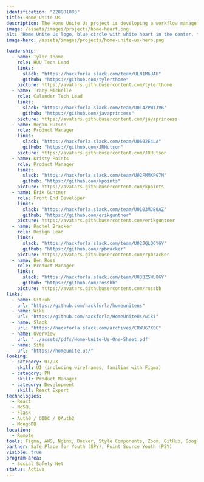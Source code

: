 ```yaml
---
identification: "228981080"
title: Home Unite Us
description: The Home Unite Us project is developing a workflow management tool for community nonprofits to automate and scale their existing Host Home initiatives, prioritizing streamlining of caseworkers' repetitive workloads, reducing institutional bias, and effectively capturing crucial data. <br /><br />Host Home programs are centered around housing young people, 18 - 25 years old. Their approach focuses on low-cost, community-driven intervention by matching a willing host with a guest or group of guests, providing a stable housing environment for youths who are experiencing homelessness and seeking stable housing.
image: /assets/images/projects/home-heart.png
alt: 'Home Unite Us logo, blue circle with white heart in the center, two hands hugging the logo with "Home Unite Us" above the heart.'
image-hero: /assets/images/projects/home-unite-us-hero.png

leadership:
  - name: Tyler Thome
    role: HUU Tech Lead
    links:
      slack: "https://hackforla.slack.com/team/ULN1M6UAH"
      github: "https://github.com/tylerthome"
    picture: https://avatars.githubusercontent.com/tylerthome
  - name: Tracy Michelle
    role: Calender Tech Lead
    links:
      slack: "https://hackforla.slack.com/team/U014ZPWTJV6"
      github: "https://github.com/javaprincess"
    picture: https://avatars.githubusercontent.com/javaprincess
  - name: Regan Hutson
    role: Product Manager
    links:
      slack: "https://hackforla.slack.com/team/U0602E4LA"
      github: "https://github.com/JRHutson"
    picture: https://avatars.githubusercontent.com/JRHutson
  - name: Kristy Points
    role: Product Manager
    links:
      slack: "https://hackforla.slack.com/team/U02FMMKPG7M"
      github: "https://github.com/kpoints"
    picture: https://avatars.githubusercontent.com/kpoints
  - name: Erik Guntner
    role: Front End Developer
    links:
      slack: "https://hackforla.slack.com/team/U0103MJB0AZ"
      github: "https://github.com/erikguntner"
    picture: https://avatars.githubusercontent.com/erikguntner
  - name: Rachel Bracker
    role: Design Lead
    links:
      slack: "https://hackforla.slack.com/team/U02JQLQ6YGY"
      github: "https://github.com/rpbracker"
    picture: https://avatars.githubusercontent.com/rpbracker
  - name: Ben Ross
    role: Product Manager
    links:
      slack: "https://hackforla.slack.com/team/U03BZ5WL8GY"
      github: "https://github.com/rossbb"
    picture: https://avatars.githubusercontent.com/rossbb
links:
  - name: GitHub
    url: "https://github.com/hackforla/homeuniteus"
  - name: Wiki
    url: "https://github.com/hackforla/HomeUniteUs/wiki"
  - name: Slack
    url: "https://hackforla.slack.com/archives/CRWUG7X0C"
  - name: Overview
    url: '../assets/pdfs/Home-Unite-Us-One-Sheet.pdf'
  - name: Site
    url: "https://homeunite.us/"
looking:
  - category: UI/UX
    skill: UI (including wireframes, familiar with Figma)
  - category: PM
    skill: Product Manager
  - category: Development
    skill: React Expert
technologies:
  - React
  - NoSQL
  - Flask
  - Auth0 / OIDC / OAuth2
  - MongoDB
location:
  - Remote
tools: Figma, AWS, Nginx, Docker, Style Components, Zoom, GitHub, Google Drive, Docs, Sheets, Slides
partner: Safe Place for Youth (SPY), Point Source Youth (PSY)
visible: true
program-area:
  - Social Safety Net
status: Active
---
```

